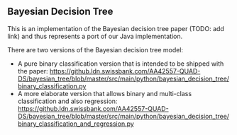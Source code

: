 ## Bayesian Decision Tree
This is an implementation of the Bayesian decision tree paper (TODO: add link) and thus represents
a port of our Java implementation.

There are two versions of the Bayesian decision tree model:
- A pure binary classification version that is intended to be shipped with the paper:
  https://github.ldn.swissbank.com/AA42557-QUAD-DS/bayesian_tree/blob/master/src/main/python/bayesian_decision_tree/binary_classification.py
- A more elaborate version that allows binary and multi-class classification and also regression:
  https://github.ldn.swissbank.com/AA42557-QUAD-DS/bayesian_tree/blob/master/src/main/python/bayesian_decision_tree/binary_classification_and_regression.py
